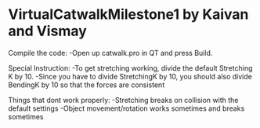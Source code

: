 VirtualCatwalkMilestone1
by Kaivan and Vismay
=======================

Compile the code:
-Open up catwalk.pro in QT and press Build.

Special Instruction: 
-To get stretching working, divide the default Stretching K by 10.
-Since you have to divide StretchingK by 10, you should also divide BendingK by 10 so that the forces are consistent

Things that dont work properly:
-Stretching breaks on collision with the default settings
-Object movement/rotation works sometimes and breaks sometimes





